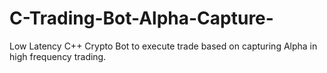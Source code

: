 # C-Trading-Bot-Alpha-Capture-
Low Latency C++ Crypto Bot to execute trade based on capturing Alpha in high frequency trading.
